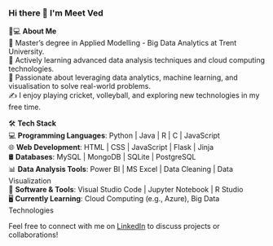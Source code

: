 ### Hi there 👋 I'm Meet Ved

👨💻 **About Me**  
🔭 Master’s degree in Applied Modelling - Big Data Analytics at Trent University.  
🤔 Actively learning advanced data analysis techniques and cloud computing technologies.  
💼 Passionate about leveraging data analytics, machine learning, and visualisation to solve real-world problems.  
✍️ I enjoy playing cricket, volleyball, and exploring new technologies in my free time.  

🛠 **Tech Stack**  
💻 **Programming Languages**: Python | Java | R | C | JavaScript  
🌐 **Web Development**: HTML | CSS | JavaScript | Flask | Jinja  
🛢 **Databases**: MySQL | MongoDB | SQLite | PostgreSQL  
📊 **Data Analysis Tools**: Power BI | MS Excel | Data Cleaning | Data Visualization  
🔧 **Software & Tools**: Visual Studio Code | Jupyter Notebook | R Studio  
🖥 **Currently Learning**: Cloud Computing (e.g., Azure), Big Data Technologies  

Feel free to connect with me on [LinkedIn](https://www.linkedin.com/in/meet-ved-3425a7205/) to discuss projects or collaborations!
